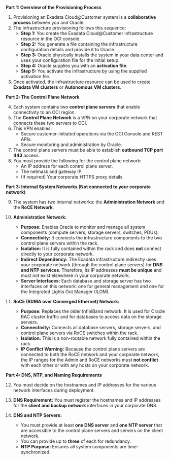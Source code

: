 
**Part 1: Overview of the Provisioning Process**

1.  Provisioning an Exadata Cloud@Customer system is a **collaborative process** between you and Oracle.
2.  The infrastructure provisioning follows this sequence:
    *   **Step 1:** You create the Exadata Cloud@Customer infrastructure resource in the OCI console.
    *   **Step 2:** You generate a file containing the infrastructure configuration details and provide it to Oracle.
    *   **Step 3:** Oracle physically installs the system in your data center and uses your configuration file for the initial setup.
    *   **Step 4:** Oracle supplies you with an **activation file**.
    *   **Step 5:** You activate the infrastructure by using the supplied activation file.
3.  Once activated, the infrastructure resource can be used to create **Exadata VM clusters** or **Autonomous VM clusters**.

**Part 2: The Control Plane Network**

4.  Each system contains two **control plane servers** that enable connectivity to an OCI region.
5.  The **Control Plane Network** is a VPN on your corporate network that connects these two servers to OCI.
6.  This VPN enables:
    *   Secure customer-initiated operations via the OCI Console and REST APIs.
    *   Secure monitoring and administration by Oracle.
7.  The control plane servers must be able to establish **outbound TCP port 443** access.
8.  You must provide the following for the control plane network:
    *   An IP address for each control plane server.
    *   The netmask and gateway IP.
    *   (If required) Your corporate HTTPS proxy details.

**Part 3: Internal System Networks (Not connected to your corporate network)**

9.  The system has two internal networks: the **Administration Network** and the **RoCE Network**.

10. **Administration Network:**
    *   **Purpose:** Enables Oracle to monitor and manage all system components (compute servers, storage servers, switches, PDUs).
    *   **Connectivity:** It connects the infrastructure components to the two control plane servers within the rack.
    *   **Isolation:** It is fully contained within the rack and does **not** connect directly to your corporate network.
    *   **Indirect Dependency:** The Exadata infrastructure indirectly uses your corporate network (through the control plane servers) for **DNS and NTP services**. Therefore, its IP addresses **must be unique** and must not exist elsewhere in your corporate network.
    *   **Server Interfaces:** Each database and storage server has two interfaces on this network: one for general management and one for the Integrated Lights Out Manager (ILOM).

11. **RoCE (RDMA over Converged Ethernet) Network:**
    *   **Purpose:** Replaces the older InfiniBand network. It is used for Oracle RAC cluster traffic and for databases to access data on the storage servers.
    *   **Connectivity:** Connects all database servers, storage servers, and control plane servers via RoCE switches within the rack.
    *   **Isolation:** This is a non-routable network fully contained within the rack.
    *   **IP Conflict Warning:** Because the control plane servers are connected to both the RoCE network and your corporate network, the IP ranges for the Admin and RoCE networks must **not conflict** with each other or with any hosts on your corporate network.

**Part 4: DNS, NTP, and Naming Requirements**

12. You must decide on the hostnames and IP addresses for the various network interfaces during deployment.

13. **DNS Requirement:** You must register the hostnames and IP addresses for the **client and backup network** interfaces in your corporate DNS.

14. **DNS and NTP Servers:**
    *   You must provide at least **one DNS server** and **one NTP server** that are accessible to the control plane servers and servers on the client network.
    *   You can provide up to **three** of each for redundancy.
    *   **NTP Purpose:** Ensures all system components are time-synchronized.
